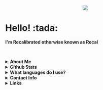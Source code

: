 

<div align="center">
  <img src="https://github.com/recalibrated/recalibrated/blob/master/catjam.gif"></img>
</div>

<h1>Hello! :tada:</h1>
<b>I'm Recalibrated otherwise known as Recal</b><br>
  
<br><details><summary><b>About Me</b></summary>
  <small>I am a Full Stack Developer.</small><br>
  <snall>Pronouns: <b>He/Him</b></small><br>
  <small>
    Preferred Vscode Theme: <b>Tokyo Night</b> <a href="https://marketplace.visualstudio.com/items?itemName=enkia.tokyo-night">[Link Here]</a>
  </small><br>
  <small>
    I'm currently working on: <b>Nothing</b><br>
    I'm currently learning: <b>Typescript, Dart and Java.</b>
  </small><br>
  <small>
    Twitter: <a href="https://twitter.com/nerdrecal/">@nerdrecal</a>
  </small>
</details>
  
<details><summary><b>Github Stats</b></summary>
  <h1>Github Stats</h1>
  <img src= "https://github-readme-stats.vercel.app/api?username=recalibrated&show_icons=true&hide_border=true&count_private=true&theme=tokyonight"></img><br>
  <h1>Top Languages</h1><br>
  <img src= "https://github-readme-stats.vercel.app/api/top-langs/?username=recalibrated"></img>
</details>
  
<details><summary><b>What languages do I use?</b></summary>
 I use a lot of languages, but the main ones would be:<br>
 - D<br>
 - Dart<br>
 - Javascript<br>
 - Typescript<br>
 - C#<br>
 - Java<br>
 - C<br>
 - C++<br>
</details>
  
<details><summary><b>Contact Info</b></summary>
  <small>If my Discord doesn't work feel free to send me an email.</small><br>
  Discord: <b>undefined#0010<b><br>
  Email: <b>hello@recal.club</b> <a href="mailto:hello@recal.club">[Send An Email]</a>
</details>
  
<details><summary><b>Links</b></summary>
  <a href="https://www.typescriptlang.org/">Typescript</a><br>
  <a href="https://dlang.org/">D</a><br>
  <a href="https://dart.dev/">Dart</a>
</details>




